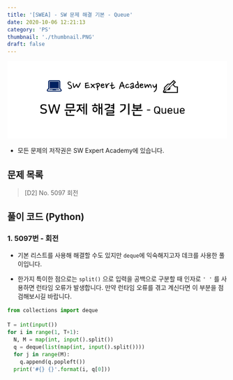 ```yaml
---
title: '[SWEA] - SW 문제 해결 기본 - Queue'
date: 2020-10-06 12:21:13
category: 'PS'
thumbnail: './thumbnail.PNG'
draft: false
---
```


![thumbnail](./thumbnail.PNG)

- 모든 문제의 저작권은 SW Expert Academy에 있습니다.

## 문제 목록

> [D2] No. 5097 회전

## 풀이 코드 (Python)

### 1. 5097번 - 회전

- 기본 리스트를 사용해 해결할 수도 있지만 `deque`에 익숙해지고자 데크를 사용한 풀이입니다.

- 한가지 특이한 점으로는 `split()` 으로 입력을 공백으로 구분할 때 인자로 `' '` 를 사용하면 런타임 오류가 발생합니다. 만약 런타임 오류를 겪고 계신다면 이 부분을 점검해보시길 바랍니다.

```python
from collections import deque

T = int(input())
for i in range(1, T+1):
  N, M = map(int, input().split())
  q = deque(list(map(int, input().split())))
  for j in range(M):
    q.append(q.popleft())
  print('#{} {}'.format(i, q[0]))
```
